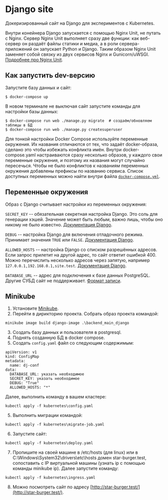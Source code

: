 # Django site

Докеризированный сайт на Django для экспериментов с Kubernetes.

Внутри конейнера Django запускается с помощью Nginx Unit, не путать с Nginx. Сервер Nginx Unit выполняет сразу две функции: как веб-сервер он раздаёт файлы статики и медиа, а в роли сервера-приложений он запускает Python и Django. Таким образом Nginx Unit заменяет собой связку из двух сервисов Nginx и Gunicorn/uWSGI. [Подробнее про Nginx Unit](https://unit.nginx.org/).

## Как запустить dev-версию

Запустите базу данных и сайт:

```shell-session
$ docker-compose up
```

В новом терминале не выключая сайт запустите команды для настройки базы данных:

```shell-session
$ docker-compose run web ./manage.py migrate  # создаём/обновляем таблицы в БД
$ docker-compose run web ./manage.py createsuperuser
```

Для тонкой настройки Docker Compose используйте переменные окружения. Их названия отличаются от тех, что задаёт docker-образа, сделано это чтобы избежать конфликта имён. Внутри docker-compose.yaml настраиваются сразу несколько образов, у каждого свои переменные окружения, и поэтому их названия могут случайно пересечься. Чтобы не было конфликтов к названиям переменных окружения добавлены префиксы по названию сервиса. Список доступных переменных можно найти внутри файла [`docker-compose.yml`](./docker-compose.yml).

## Переменные окружения

Образ с Django считывает настройки из переменных окружения:

`SECRET_KEY` -- обязательная секретная настройка Django. Это соль для генерации хэшей. Значение может быть любым, важно лишь, чтобы оно никому не было известно. [Документация Django](https://docs.djangoproject.com/en/3.2/ref/settings/#secret-key).

`DEBUG` -- настройка Django для включения отладочного режима. Принимает значения `TRUE` или `FALSE`. [Документация Django](https://docs.djangoproject.com/en/3.2/ref/settings/#std:setting-DEBUG).

`ALLOWED_HOSTS` -- настройка Django со списком разрешённых адресов. Если запрос прилетит на другой адрес, то сайт ответит ошибкой 400. Можно перечислить несколько адресов через запятую, например `127.0.0.1,192.168.0.1,site.test`. [Документация Django](https://docs.djangoproject.com/en/3.2/ref/settings/#allowed-hosts).

`DATABASE_URL` -- адрес для подключения к базе данных PostgreSQL. Другие СУБД сайт не поддерживает. [Формат записи](https://github.com/jacobian/dj-database-url#url-schema).

## Minikube
1. Установите [Minikube](https://kubernetes.io/ru/docs/tasks/tools/install-minikube/).
2. Перейти в дирикторию проекта. Собрать образ проекта командой:
```
minikube image build django-image .\backend_main_django
```
3. Создать базу данных и пользователя в postgresql.
4. Поднять созданную БД в docker compose.
5. Создать `config.yaml` файл со следующим содержимым:
```
apiVersion: v1
kind: ConfigMap
metadata:
  name: dj-conf
data:
  DATABASE_URL: указать необходимое
  SECRET_KEY: указать необходимое
  DEBUG: "True"
  ALLOWED_HOSTS: "*"
```
Далее, выполнить команду в вашем кластере:
```
kubectl apply -f kubernetes\config.yaml
```
5. Выполнить миграции командой:
```
kubectl apply -f kubernetes\migrate-job.yaml
```
6. Запустите сайт:
```
kubectl apply -f kubernetes\deploy.yaml
```
7. Пропишите на своей машине в /etc/hosts (для linux) или в C:\Windows\System32\drivers\etc\hosts домен star-burger.test, сопоставить с IP виртуальной машины (узнать ip c помощью команды minikube ip).
Далее запустите команду:
```
kubectl apply -f kubernetes\ingress.yaml
```
8. Можно посмотреть сайт по адресу [http://star-burger.test/](http://star-burger.test/).